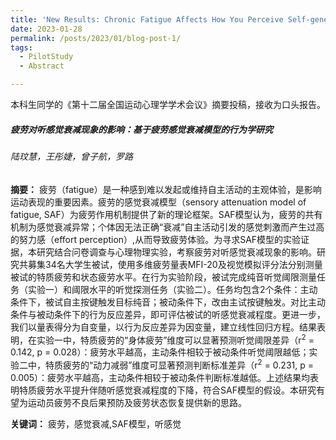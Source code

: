 ```yaml
---
title: 'New Results: Chronic Fatigue Affects How You Perceive Self-generated Sounds'
date: 2023-01-28
permalink: /posts/2023/01/blog-post-1/
tags:
  - PilotStudy
  - Abstract

---
```


本科生同学的《第十二届全国运动心理学学术会议》摘要投稿，接收为口头报告。

#####  疲劳对听感觉衰减现象的影响：基于疲劳感觉衰减模型的行为学研究

###### 陆玟慧，王彤婕，曾子航，罗路

<b>摘要：</b> 疲劳（fatigue）是一种感到难以发起或维持自主活动的主观体验，是影响运动表现的重要因素。疲劳的感觉衰减模型（sensory attenuation model of fatigue, SAF）为疲劳作用机制提供了新的理论框架。SAF模型认为，疲劳的共有机制为感觉衰减异常；个体因无法正确“衰减”自主活动引发的感觉刺激而产生过高的努力感（effort perception）,从而导致疲劳体验。为寻求SAF模型的实验证据，本研究结合问卷调查与心理物理实验，考察疲劳对听感觉衰减现象的影响。研究共募集34名大学生被试，使用多维疲劳量表MFI-20及视觉模拟评分法分别测量被试的特质疲劳和状态疲劳水平。在行为实验阶段，被试完成纯音听觉阈限测量任务（实验一）和阈限水平的听觉探测任务（实验二）。任务均包含2个条件：主动条件下，被试自主按键触发目标纯音；被动条件下，改由主试按键触发。对比主动条件与被动条件下的行为反应差异，即可评估被试的听感觉衰减程度。更进一步，我们以量表得分为自变量，以行为反应差异为因变量，建立线性回归方程。结果表明，在实验一中，特质疲劳的“身体疲劳”维度可以显著预测听觉阈限差异（r<sup>2</sup> = 0.142, p = 0.028）：疲劳水平越高，主动条件相较于被动条件听觉阈限越低；实验二中，特质疲劳的“动力减弱”维度可显著预测判断标准差异（r<sup>2</sup> = 0.231, p = 0.005）：疲劳水平越高，主动条件相较于被动条件判断标准越低。上述结果均表明特质疲劳水平提升伴随听感觉衰减程度的下降，符合SAF模型的假设。本研究有望为运动员疲劳不良后果预防及疲劳状态恢复提供新的思路。

<b>关键词：</b> 疲劳，感觉衰减,SAF模型，听感觉
